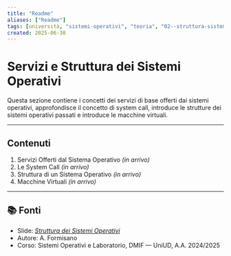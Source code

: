 ```yaml
---
title: "Readme"
aliases: ["Readme"]
tags: [università, "sistemi-operativi", "teoria", "02--struttura-sistemi-operativi", "README"]
created: 2025-06-30
---
```

# Servizi e Struttura dei Sistemi Operativi

Questa sezione contiene i concetti dei servizi di base offerti dai sistemi operativi, approfondisce il concetto di system call, introduce le strutture dei sistemi operativi passati e introduce le macchine virtuali.

---
## Contenuti

1. Servizi Offerti dal Sistema Operativo *(in arrivo)*
2. Le System Call *(in arrivo)*
3. Struttura di un Sistema Operativo *(in arrivo)*
4. Macchine Virtuali *(in arrivo)*


---
## 📚 Fonti

- Slide: _[Struttura dei Sistemi Operativi](https://elearning.uniud.it/moodle/pluginfile.php/849180/mod_page/content/103/hand02.pdf)_
- Autore: A. Formisano
- Corso: Sistemi Operativi e Laboratorio, DMIF — UniUD, A.A. 2024/2025

